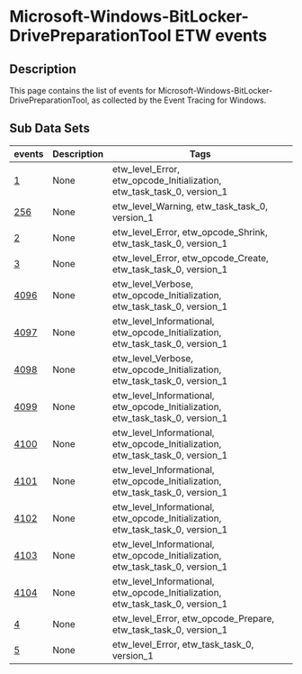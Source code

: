# Microsoft-Windows-BitLocker-DrivePreparationTool ETW events

## Description
This page contains the list of events for Microsoft-Windows-BitLocker-DrivePreparationTool, as collected by the Event Tracing for Windows.

## Sub Data Sets
|events|Description|Tags|
|---|---|---|
|[1](events/event-1_v1.md)|None|etw_level_Error, etw_opcode_Initialization, etw_task_task_0, version_1|
|[256](events/event-256_v1.md)|None|etw_level_Warning, etw_task_task_0, version_1|
|[2](events/event-2_v1.md)|None|etw_level_Error, etw_opcode_Shrink, etw_task_task_0, version_1|
|[3](events/event-3_v1.md)|None|etw_level_Error, etw_opcode_Create, etw_task_task_0, version_1|
|[4096](events/event-4096_v1.md)|None|etw_level_Verbose, etw_opcode_Initialization, etw_task_task_0, version_1|
|[4097](events/event-4097_v1.md)|None|etw_level_Informational, etw_opcode_Initialization, etw_task_task_0, version_1|
|[4098](events/event-4098_v1.md)|None|etw_level_Verbose, etw_opcode_Initialization, etw_task_task_0, version_1|
|[4099](events/event-4099_v1.md)|None|etw_level_Informational, etw_opcode_Initialization, etw_task_task_0, version_1|
|[4100](events/event-4100_v1.md)|None|etw_level_Informational, etw_opcode_Initialization, etw_task_task_0, version_1|
|[4101](events/event-4101_v1.md)|None|etw_level_Informational, etw_opcode_Initialization, etw_task_task_0, version_1|
|[4102](events/event-4102_v1.md)|None|etw_level_Informational, etw_opcode_Initialization, etw_task_task_0, version_1|
|[4103](events/event-4103_v1.md)|None|etw_level_Informational, etw_opcode_Initialization, etw_task_task_0, version_1|
|[4104](events/event-4104_v1.md)|None|etw_level_Informational, etw_opcode_Initialization, etw_task_task_0, version_1|
|[4](events/event-4_v1.md)|None|etw_level_Error, etw_opcode_Prepare, etw_task_task_0, version_1|
|[5](events/event-5_v1.md)|None|etw_level_Error, etw_task_task_0, version_1|

